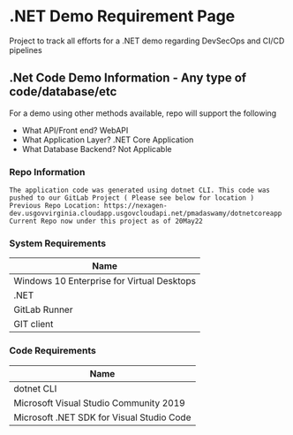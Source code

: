 # .NET Demo Requirement Page

Project to track all efforts for a .NET demo regarding DevSecOps and CI/CD pipelines

## .Net Code Demo Information - Any type of code/database/etc 
For a demo using other methods available, repo will support the following
- What API/Front end?
WebAPI
- What Application Layer?
.NET Core Application
- What Database Backend?
Not Applicable

### Repo Information
```
The application code was generated using dotnet CLI. This code was pushed to our GitLab Project ( Please see below for location )
Previous Repo Location: https://nexagen-dev.usgovvirginia.cloudapp.usgovcloudapi.net/pmadaswamy/dotnetcoreapp
Current Repo now under this project as of 20May22
```
### System Requirements
| Name | 
| ------ | 
| Windows 10 Enterprise for Virtual Desktops |
| .NET |
| GitLab Runner |
| GIT client |

### Code Requirements
| Name | 
| ------ |
| dotnet CLI |
| Microsoft Visual Studio Community 2019 |
| Microsoft .NET SDK for Visual Studio Code |
